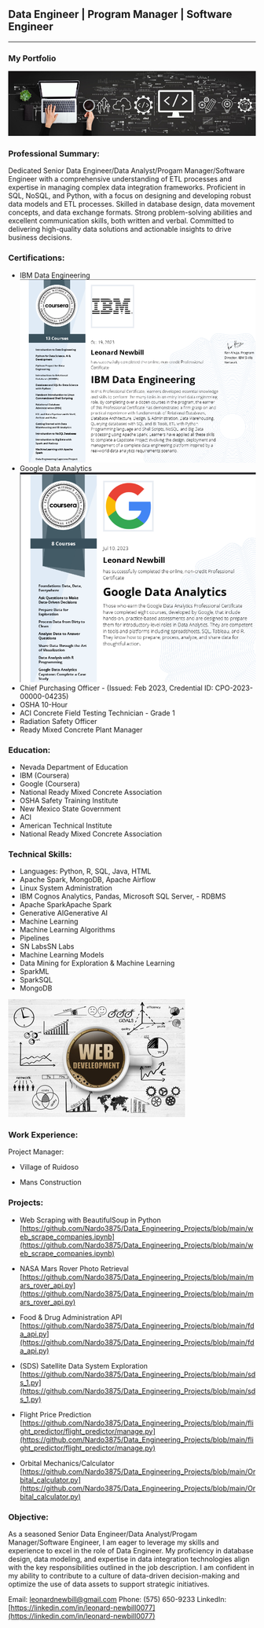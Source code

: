 ## Data Engineer | Program Manager | Software Engineer
---
### My Portfolio 

![](assests/img/website_banner.jpg)

### Professional Summary:
Dedicated Senior Data Engineer/Data Analyst/Progam Manager/Software Engineer with a comprehensive understanding of ETL processes and expertise in managing complex data integration frameworks. Proficient in SQL, NoSQL, and Python, with a focus on designing and developing robust data models and ETL processes. Skilled in database design, data movement concepts, and data exchange formats. Strong problem-solving abilities and excellent communication skills, both written and verbal. Committed to delivering high-quality data solutions and actionable insights to drive business decisions.


### Certifications: 
- IBM Data Engineering ![](assests/img/IBM_data_cert.png)
- Google Data Analytics ![](assests/img/google_analytics_cert.png)
- Chief Purchasing Officer - (Issued: Feb 2023, Credential ID: CPO-2023-00000-04235)
- OSHA 10-Hour
- ACI Concrete Field Testing Technician - Grade 1
- Radiation Safety Officer
- Ready Mixed Concrete Plant Manager

### Education:
- Nevada Department of Education 
- IBM (Coursera)
- Google (Coursera)
- National Ready Mixed Concrete Association
- OSHA Safety Training Institute
- New Mexico State Government
- ACI
- American Technical Institute
- National Ready Mixed Concrete Association


### Technical Skills:
- Languages: Python, R, SQL, Java, HTML
- Apache Spark, MongoDB, Apache Airflow
- Linux System Administration
- IBM Cognos Analytics, Pandas, Microsoft SQL Server, - RDBMS
- Apache SparkApache Spark
- Generative AIGenerative AI
- Machine Learning
- Machine Learning Algorithms
- Pipelines
- SN LabsSN Labs
- Machine Learning Models
- Data Mining for Exploration & Machine Learning
- SparkML
- SparkSQL
- MongoDB

![](assests/img/web_dev.jpg)

### Work Experience:
Project Manager:

- Village of Ruidoso

- Mans Construction

  
### Projects: 
- Web Scraping with BeautifulSoup in Python [https://github.com/Nardo3875/Data_Engineering_Projects/blob/main/web_scrape_companies.ipynb](https://github.com/Nardo3875/Data_Engineering_Projects/blob/main/web_scrape_companies.ipynb)

- NASA Mars Rover Photo Retrieval [https://github.com/Nardo3875/Data_Engineering_Projects/blob/main/mars_rover_api.py](https://github.com/Nardo3875/Data_Engineering_Projects/blob/main/mars_rover_api.py)

- Food & Drug Administration API [https://github.com/Nardo3875/Data_Engineering_Projects/blob/main/fda_api.py](https://github.com/Nardo3875/Data_Engineering_Projects/blob/main/fda_api.py)

- (SDS) Satellite Data System Exploration [https://github.com/Nardo3875/Data_Engineering_Projects/blob/main/sds_1.py](https://github.com/Nardo3875/Data_Engineering_Projects/blob/main/sds_1.py)

- Flight Price Prediction [https://github.com/Nardo3875/Data_Engineering_Projects/blob/main/flight_predictor/flight_predictor/manage.py](https://github.com/Nardo3875/Data_Engineering_Projects/blob/main/flight_predictor/flight_predictor/manage.py)

- Orbital Mechanics/Calculator [https://github.com/Nardo3875/Data_Engineering_Projects/blob/main/Orbital_calculator.py](https://github.com/Nardo3875/Data_Engineering_Projects/blob/main/Orbital_calculator.py)

### Objective: 
As a seasoned Senior Data Engineer/Data Analyst/Progam Manager/Software Engineer, I am eager to leverage my skills and experience to excel in the role of Data Engineer. My proficiency in database design, data modeling, and expertise in data integration technologies align with the key responsibilities outlined in the job description. I am confident in my ability to contribute to a culture of data-driven decision-making and optimize the use of data assets to support strategic initiatives.

Email: <leonardnewbill@gmail.com> Phone: (575) 650-9233 LinkedIn: [https://linkedin.com/in/leonard-newbill0077](https://linkedin.com/in/leonard-newbill0077)
